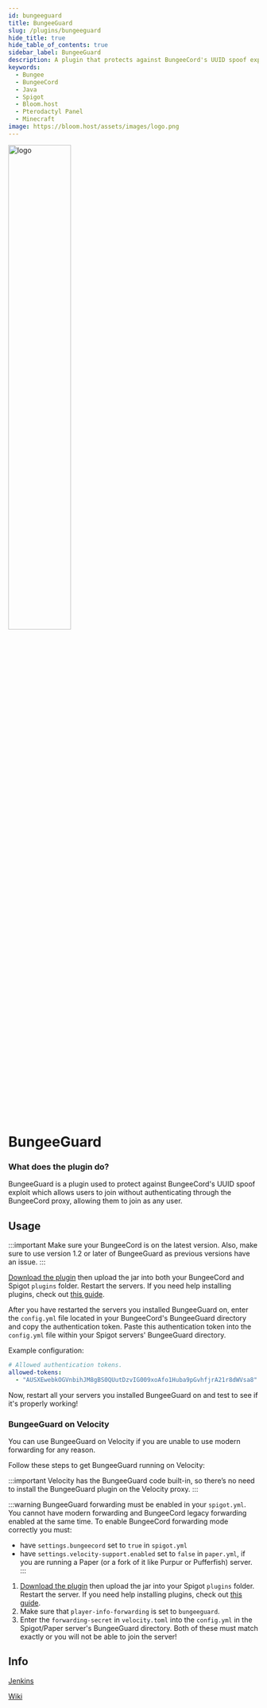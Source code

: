 ```yaml
---
id: bungeeguard
title: BungeeGuard
slug: /plugins/bungeeguard
hide_title: true
hide_table_of_contents: true
sidebar_label: BungeeGuard
description: A plugin that protects against BungeeCord's UUID spoof exploit.
keywords:
  - Bungee
  - BungeeCord
  - Java
  - Spigot
  - Bloom.host
  - Pterodactyl Panel
  - Minecraft
image: https://bloom.host/assets/images/logo.png
---
```


<div class="text--center">
<img src="https://bloom.host/logo-white.svg" alt="logo" height="50%" width="50%"/>
<h1>BungeeGuard</h1>
</div>

### What does the plugin do?

BungeeGuard is a plugin used to protect against BungeeCord's UUID spoof exploit which allows users to join without authenticating through the BungeeCord proxy, allowing them to join as any user.  

## Usage

:::important
Make sure your BungeeCord is on the latest version. Also, make sure to use version 1.2 or later of BungeeGuard as previous versions have an issue.
:::

[Download the plugin](https://ci.lucko.me/job/BungeeGuard/lastBuild/artifact/bungeeguard-universal/target/BungeeGuard.jar) then upload the jar into both your BungeeCord and Spigot `plugins` folder. Restart the servers. If you need help installing plugins, check out [this guide](/installing-plugins).  

After you have restarted the servers you installed BungeeGuard on, enter the `config.yml` file located in your BungeeCord's BungeeGuard directory and copy the authentication token. Paste this authentication token into the `config.yml` file within your Spigot servers' BungeeGuard directory.  

Example configuration:
```YAML
# Allowed authentication tokens.  
allowed-tokens:
  - "AUSXEwebkOGVnbihJM8gBS0QUutDzvIG009xoAfo1Huba9pGvhfjrA21r8dWVsa8"
```
Now, restart all your servers you installed BungeeGuard on and test to see if it's properly working!  
### BungeeGuard on Velocity
You can use BungeeGuard on Velocity if you are unable to use modern forwarding for any reason.

Follow these steps to get BungeeGuard running on Velocity:

:::important
Velocity has the BungeeGuard code built-in, so there’s no need to install the BungeeGuard plugin on the Velocity proxy.
:::

:::warning
BungeeGuard forwarding must be enabled in your `spigot.yml`. You cannot have modern forwarding and BungeeCord legacy forwarding enabled at the same time.
To enable BungeeCord forwarding mode correctly you must:
- have `settings.bungeecord` set to `true` in `spigot.yml`
- have `settings.velocity-support.enabled` set to `false` in `paper.yml`, if you are running a Paper (or a fork of it like Purpur or Pufferfish) server.
:::

1. [Download the plugin](https://ci.lucko.me/job/BungeeGuard/lastBuild/artifact/bungeeguard-universal/target/BungeeGuard.jar) then upload the jar into your Spigot `plugins` folder. Restart the server. If you need help installing plugins, check out [this guide](/installing-plugins).
2. Make sure that `player-info-forwarding` is set to `bungeeguard`.
3. Enter the `forwarding-secret` in `velocity.toml` into the `config.yml` in the Spigot/Paper server's BungeeGuard directory. Both of these must match exactly or you will not be able to join the server!

## Info
[Jenkins](https://ci.lucko.me/job/BungeeGuard/)  

[Wiki](https://github.com/lucko/BungeeGuard)
